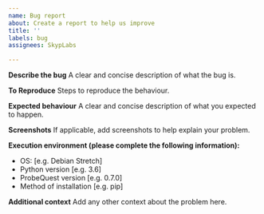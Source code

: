 ```yaml
---
name: Bug report
about: Create a report to help us improve
title: ''
labels: bug
assignees: SkypLabs

---
```


**Describe the bug**
A clear and concise description of what the bug is.

**To Reproduce**
Steps to reproduce the behaviour.

**Expected behaviour**
A clear and concise description of what you expected to happen.

**Screenshots**
If applicable, add screenshots to help explain your problem.

**Execution environment (please complete the following information):**
 - OS: [e.g. Debian Stretch]
 - Python version [e.g. 3.6]
 - ProbeQuest version [e.g. 0.7.0]
 - Method of installation [e.g. pip]

**Additional context**
Add any other context about the problem here.
